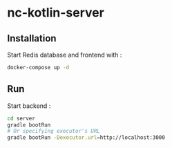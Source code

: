 # nc-kotlin-server

## Installation
Start Redis database and frontend with :
```sh
docker-compose up -d
```

## Run
Start backend :
```sh
cd server
gradle bootRun
# Or specifying executor's URL
gradle bootRun -Dexecutor.url=http://localhost:3000
```
